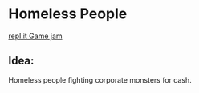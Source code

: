 # Homeless People

[repl.it Game jam](https://repl.it/talk/challenge/Were-hosting-a-Game-Jam/11432)

## Idea:

Homeless people fighting corporate monsters for cash.
